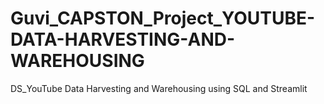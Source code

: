 # Guvi_CAPSTON_Project_YOUTUBE-DATA-HARVESTING-AND-WAREHOUSING

DS_YouTube Data Harvesting and Warehousing using SQL and Streamlit
